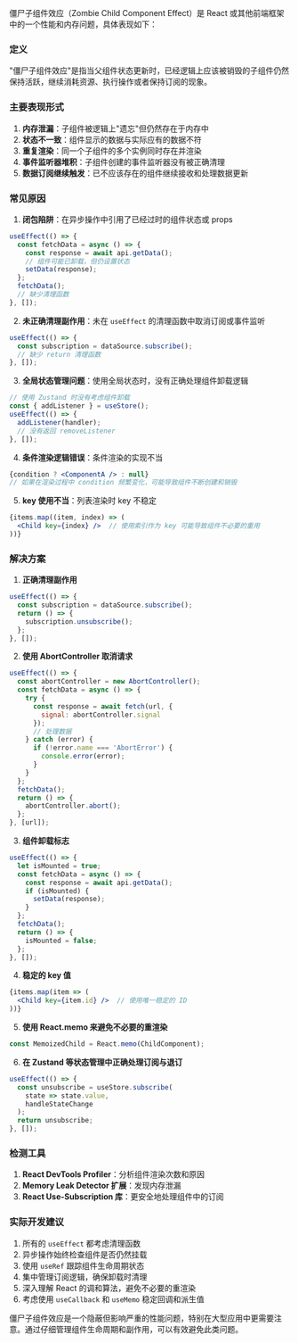 僵尸子组件效应（Zombie Child Component Effect）是 React 或其他前端框架中的一个性能和内存问题，具体表现如下：

### 定义

"僵尸子组件效应"是指当父组件状态更新时，已经逻辑上应该被销毁的子组件仍然保持活跃，继续消耗资源、执行操作或者保持订阅的现象。

### 主要表现形式

1. **内存泄漏**：子组件被逻辑上"遗忘"但仍然存在于内存中
2. **状态不一致**：组件显示的数据与实际应有的数据不符
3. **重复渲染**：同一个子组件的多个实例同时存在并渲染
4. **事件监听器堆积**：子组件创建的事件监听器没有被正确清理
5. **数据订阅继续触发**：已不应该存在的组件继续接收和处理数据更新

### 常见原因

1. **闭包陷阱**：在异步操作中引用了已经过时的组件状态或 props
```jsx
useEffect(() => {
  const fetchData = async () => {
    const response = await api.getData();
    // 组件可能已卸载，但仍设置状态
    setData(response);
  };
  fetchData();
  // 缺少清理函数
}, []);
```

2. **未正确清理副作用**：未在 `useEffect` 的清理函数中取消订阅或事件监听
```jsx
useEffect(() => {
  const subscription = dataSource.subscribe();
  // 缺少 return 清理函数
}, []);
```

3. **全局状态管理问题**：使用全局状态时，没有正确处理组件卸载逻辑
```jsx
// 使用 Zustand 时没有考虑组件卸载
const { addListener } = useStore();
useEffect(() => {
  addListener(handler);
  // 没有返回 removeListener
}, []);
```

4. **条件渲染逻辑错误**：条件渲染的实现不当
```jsx
{condition ? <ComponentA /> : null}
// 如果在渲染过程中 condition 频繁变化，可能导致组件不断创建和销毁
```

5. **key 使用不当**：列表渲染时 key 不稳定
```jsx
{items.map((item, index) => (
  <Child key={index} />  // 使用索引作为 key 可能导致组件不必要的重用
))}
```

### 解决方案

1. **正确清理副作用**
```jsx
useEffect(() => {
  const subscription = dataSource.subscribe();
  return () => {
    subscription.unsubscribe();
  };
}, []);
```

2. **使用 AbortController 取消请求**
```jsx
useEffect(() => {
  const abortController = new AbortController();
  const fetchData = async () => {
    try {
      const response = await fetch(url, { 
        signal: abortController.signal 
      });
      // 处理数据
    } catch (error) {
      if (!error.name === 'AbortError') {
        console.error(error);
      }
    }
  };
  fetchData();
  return () => {
    abortController.abort();
  };
}, [url]);
```

3. **组件卸载标志**
```jsx
useEffect(() => {
  let isMounted = true;
  const fetchData = async () => {
    const response = await api.getData();
    if (isMounted) {
      setData(response);
    }
  };
  fetchData();
  return () => {
    isMounted = false;
  };
}, []);
```

4. **稳定的 key 值**
```jsx
{items.map(item => (
  <Child key={item.id} />  // 使用唯一稳定的 ID
))}
```

5. **使用 React.memo 来避免不必要的重渲染**
```jsx
const MemoizedChild = React.memo(ChildComponent);
```

6. **在 Zustand 等状态管理中正确处理订阅与退订**
```jsx
useEffect(() => {
  const unsubscribe = useStore.subscribe(
    state => state.value,
    handleStateChange
  );
  return unsubscribe;
}, []);
```

### 检测工具

1. **React DevTools Profiler**：分析组件渲染次数和原因
2. **Memory Leak Detector 扩展**：发现内存泄漏
3. **React Use-Subscription 库**：更安全地处理组件中的订阅

### 实际开发建议

1. 所有的 `useEffect` 都考虑清理函数
2. 异步操作始终检查组件是否仍然挂载
3. 使用 `useRef` 跟踪组件生命周期状态
4. 集中管理订阅逻辑，确保卸载时清理
5. 深入理解 React 的调和算法，避免不必要的重渲染
6. 考虑使用 `useCallback` 和 `useMemo` 稳定回调和派生值

僵尸子组件效应是一个隐蔽但影响严重的性能问题，特别在大型应用中更需要注意。通过仔细管理组件生命周期和副作用，可以有效避免此类问题。
